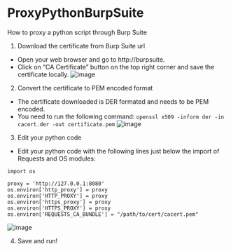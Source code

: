 # ProxyPythonBurpSuite
How to proxy a python script through Burp Suite


1. Download the certificate from Burp Suite url
* Open your web browser and go to http://burpsuite.
* Click on “CA Certificate” button on the top right corner and save the certificate locally.
![image](https://user-images.githubusercontent.com/36945847/152576472-5bc54884-23b7-4756-a11a-3159f6028937.png)

2. Convert the certificate to PEM encoded format
* The certificate downloaded is DER formated and needs to be PEM encoded.
* You need to run the following command:
`openssl x509 -inform der -in cacert.der -out certificate.pem`
![image](https://user-images.githubusercontent.com/36945847/152576493-3d8ce1d5-0e98-441a-b405-4f33797ba37d.png)

3. Edit your python code
* Edit your python code with the following lines just below the import of Requests and OS modules:
```
import os

proxy = 'http://127.0.0.1:8080'
os.environ['http_proxy'] = proxy
os.environ['HTTP_PROXY'] = proxy
os.environ['https_proxy'] = proxy
os.environ['HTTPS_PROXY'] = proxy
os.environ['REQUESTS_CA_BUNDLE'] = "/path/to/cert/cacert.pem"
```
![image](https://user-images.githubusercontent.com/36945847/152576577-1a635d4f-71d6-403f-bb4b-a0e3084fc922.png)

4. Save and run!
